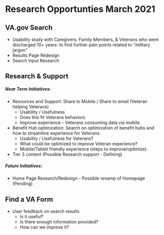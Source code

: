 # Research Opportunties March 2021

## VA.gov Search 
- Usability study with Caregivers, Family Members, & Veterans who were discharged 10+ years: to find further pain points related to "military jargon"
- Results Page Redesign
- Search Input Research 

## Research & Support 

##### Near Term Initiatives:
- Resources and Support: Share to Mobile / Share to email (Veteran helping Veterans)
     - Usability / Usefulness 
     - Does this fit Veterans behaviors 
     - Improve experience - Veterans consuming data via mobile.
- Benefit Hub optimization: Search on optimization of benefit hubs and how to streamline experience for Veterans. 
     - Usability / Usefulness for Veterans? 
     - What could be optimized to improve Veteran experience?
     - Mobile/Tablet friendly experience (steps to improve/optimize). 
- Tier 3 content (Possible Research support - Defining)

##### Future Initiatives:
- Home Page Research/Redesign - Possible revamp of Homepage (Pending) 
    
## Find a VA Form 
- User feedback on search results
   - Is it useful?
   - Is there enough information provided?
   - How can we improve it?

